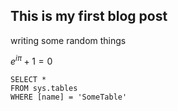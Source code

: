 ## This is my first blog post

writing some random things

$e^{i \pi} + 1 = 0$

 ```tsql
 SELECT *
 FROM sys.tables
 WHERE [name] = 'SomeTable'
 ```
